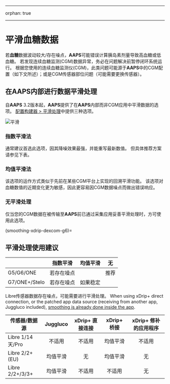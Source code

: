 - - -
orphan: true
- - -

# 平滑血糖数据

若**血糖**数据波动较大/存在噪点，**AAPS**可能错误计算胰岛素剂量导致高血糖或低血糖。 若发现连续血糖监测(CGM)数据异常，务必在问题解决前暂停闭环系统运行。 根据您使用的连续血糖监测仪(CGM)，此类问题可能源于**AAPS**中的CGM配置（如下文所述）；或是CGM传感器部位问题（可能需要更换传感器）。

## 在AAPS内部进行数据平滑处理

自**AAPS** 3.2版本起，**AAPS**提供了在**AAPS**内部而非CGM应用中平滑数据的选项。 [配置构建器 > 平滑处理](../SettingUpAaps/ConfigBuilder.md)中提供三种选项。

![平滑](../images/ConfBuild_Smoothing.png)

### 指数平滑法​

通常建议首选此选项，因其降噪效果最强，并能重写最新数值。 但具体推荐方案请参见下表。

### 均值平滑法

该选项的运作方式类似于先前在某些CGM平台上实现的回溯平滑功能。 该选项对血糖数值的近期变化更为敏感，因此更容易因CGM数据噪点而做出错误响应。

### 无平滑处理

仅当您的CGM数据在被传输至**AAPS**前已通过采集应用妥善平滑处理时，方可使用此选项。

(smoothing-xdrip-dexcom-g6)=

## 平滑处理使用建议

|               | 指数平滑  | 均值平滑 | 无  |
| ------------- |:-----:|:----:|:--:|
| G5/G6/ONE     | 若存在噪点 |      | 推荐 |
| G7/ONE+/Stelo | 若存在噪点 | 如果稳定 |    |

Libre传感器数据存在噪点，可能需要进行平滑处理。 When using xDrip+ direct connection, or the patched app data source (receiving from another app, Juggluco included), [smoothing is already done inside the app](#libre2-value-smoothing-raw-values).

| 传感器/数据源          | Juggluco | xDrip+ 直接连接 | xDrip+ 桥接 | xDrip+ 修补的应用程序 |
| ---------------- |:--------:|:-----------:|:---------:|:--------------:|
| Libre 1/14 天/Pro |   不适用    |     不适用     |   均值平滑    |      不适用       |
| Libre 2/2+ (EU)  |   均值平滑   |      无      |   均值平滑    |       无        |
| Libre 2/2+/3/3+  |   均值平滑   |     不适用     |    不适用    |       无        |
